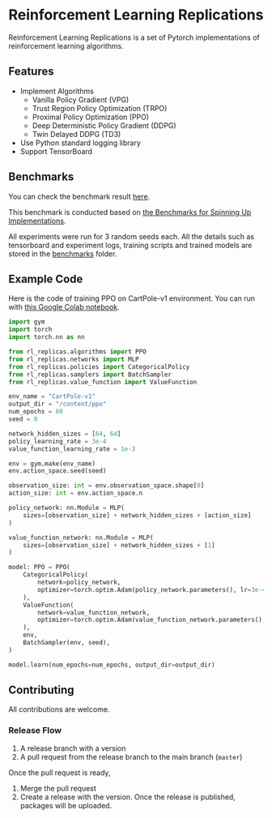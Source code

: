 # Reinforcement Learning Replications
Reinforcement Learning Replications is a set of Pytorch implementations of reinforcement learning algorithms.


## Features

- Implement Algorithms
  - Vanilla Policy Gradient (VPG)
  - Trust Region Policy Optimization (TRPO)
  - Proximal Policy Optimization (PPO)
  - Deep Deterministic Policy Gradient (DDPG)
  - Twin Delayed DDPG (TD3)
- Use Python standard logging library
- Support TensorBoard


## Benchmarks

You can check the benchmark result [here](https://yamatokataoka.github.io/reinforcement-learning-replications/benchmarks/visualization.html).

This benchmark is conducted based on [the Benchmarks for Spinning Up Implementations](https://spinningup.openai.com/en/latest/spinningup/bench.html).

All experiments were run for 3 random seeds each. All the details such as tensorboard and experiment logs, training scripts and trained models are stored in the [benchmarks](https://github.com/yamatokataoka/reinforcement-learning-replications/tree/main/benchmarks) folder.

## Example Code

Here is the code of training PPO on CartPole-v1 environment. You can run with [this Google Colab notebook](https://colab.research.google.com/drive/18MRw1FcDS4b_t3HAgfvyxBCi_1Z4lD__#scrollTo=A5GI_PJSchBn).

```python
import gym
import torch
import torch.nn as nn

from rl_replicas.algorithms import PPO
from rl_replicas.networks import MLP
from rl_replicas.policies import CategoricalPolicy
from rl_replicas.samplers import BatchSampler
from rl_replicas.value_function import ValueFunction

env_name = "CartPole-v1"
output_dir = "/content/ppo"
num_epochs = 80
seed = 0

network_hidden_sizes = [64, 64]
policy_learning_rate = 3e-4
value_function_learning_rate = 1e-3

env = gym.make(env_name)
env.action_space.seed(seed)

observation_size: int = env.observation_space.shape[0]
action_size: int = env.action_space.n

policy_network: nn.Module = MLP(
    sizes=[observation_size] + network_hidden_sizes + [action_size]
)

value_function_network: nn.Module = MLP(
    sizes=[observation_size] + network_hidden_sizes + [1]
)

model: PPO = PPO(
    CategoricalPolicy(
        network=policy_network,
        optimizer=torch.optim.Adam(policy_network.parameters(), lr=3e-4),
    ),
    ValueFunction(
        network=value_function_network,
        optimizer=torch.optim.Adam(value_function_network.parameters(), lr=1e-3),
    ),
    env,
    BatchSampler(env, seed),
)

model.learn(num_epochs=num_epochs, output_dir=output_dir)

```

## Contributing

All contributions are welcome.

### Release Flow

1. A release branch with a version
1. A pull request from the release branch to the main branch (`master`)

Once the pull request is ready,

1. Merge the pull request
1. Create a release with the version. Once the release is published, packages will be uploaded.
